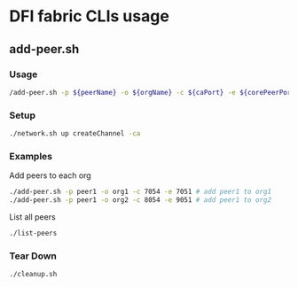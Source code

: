 # DFI fabric CLIs usage

## add-peer.sh

### Usage

```sh
/add-peer.sh -p ${peerName} -o ${orgName} -c ${caPort} -e ${corePeerPort}
```

### Setup

```sh
./network.sh up createChannel -ca
```

### Examples

Add peers to each org

```sh
./add-peer.sh -p peer1 -o org1 -c 7054 -e 7051 # add peer1 to org1
./add-peer.sh -p peer1 -o org2 -c 8054 -e 9051 # add peer1 to org2
```

List all peers

```sh
./list-peers
```

### Tear Down

```sh
./cleanup.sh
```
